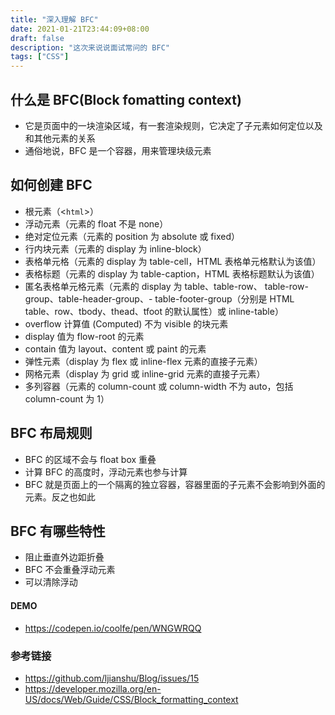 ```yaml
---
title: "深入理解 BFC"
date: 2021-01-21T23:44:09+08:00
draft: false
description: "这次来说说面试常问的 BFC"
tags: ["CSS"]
---
```


## 什么是 BFC(Block fomatting context)
  - 它是页面中的一块渲染区域，有一套渲染规则，它决定了子元素如何定位以及和其他元素的关系
  - 通俗地说，BFC 是一个容器，用来管理块级元素
## 如何创建 BFC
  - 根元素（<`html`>）
  - 浮动元素（元素的 float 不是 none）
  - 绝对定位元素（元素的 position 为 absolute 或 fixed）
  - 行内块元素（元素的 display 为 inline-block）
  - 表格单元格（元素的 display 为 table-cell，HTML 表格单元格默认为该值）
  - 表格标题（元素的 display 为 table-caption，HTML 表格标题默认为该值）
  - 匿名表格单元格元素（元素的 display 为 table、table-row、 table-row-group、table-header-group、- table-footer-group（分别是 HTML table、row、tbody、thead、tfoot 的默认属性）或 inline-table）
  - overflow 计算值 (Computed) 不为 visible 的块元素
  - display 值为 flow-root 的元素
  - contain 值为 layout、content 或 paint 的元素
  - 弹性元素（display 为 flex 或 inline-flex 元素的直接子元素）
  - 网格元素（display 为 grid 或 inline-grid 元素的直接子元素）
  - 多列容器（元素的 column-count 或 column-width 不为 auto，包括 column-count 为 1）
## BFC 布局规则
  - BFC 的区域不会与 float box 重叠
  - 计算 BFC 的高度时，浮动元素也参与计算
  - BFC 就是页面上的一个隔离的独立容器，容器里面的子元素不会影响到外面的元素。反之也如此
## BFC 有哪些特性
  - 阻止垂直外边距折叠
  - BFC 不会重叠浮动元素
  - 可以清除浮动
#### DEMO
- https://codepen.io/coolfe/pen/WNGWRQQ
### 参考链接
  - https://github.com/ljianshu/Blog/issues/15
  - https://developer.mozilla.org/en-US/docs/Web/Guide/CSS/Block_formatting_context


